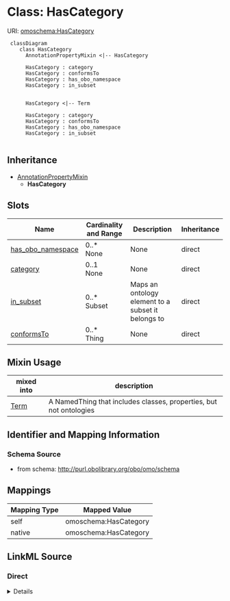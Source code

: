 # Class: HasCategory



URI: [omoschema:HasCategory](http://purl.obolibrary.org/obo/schema/HasCategory)


```{mermaid}
 classDiagram
    class HasCategory
      AnnotationPropertyMixin <|-- HasCategory
      
      HasCategory : category
      HasCategory : conformsTo
      HasCategory : has_obo_namespace
      HasCategory : in_subset
      

      HasCategory <|-- Term
      
      HasCategory : category
      HasCategory : conformsTo
      HasCategory : has_obo_namespace
      HasCategory : in_subset
      
```




## Inheritance
* [AnnotationPropertyMixin](AnnotationPropertyMixin.md)
    * **HasCategory**



## Slots

| Name | Cardinality and Range | Description | Inheritance |
| ---  | --- | --- | --- |
| [has_obo_namespace](has_obo_namespace.md) | 0..* <br/> None | None | direct |
| [category](category.md) | 0..1 <br/> None | None | direct |
| [in_subset](in_subset.md) | 0..* <br/> Subset | Maps an ontology element to a subset it belongs to | direct |
| [conformsTo](conformsTo.md) | 0..* <br/> Thing | None | direct |

## Mixin Usage

| mixed into | description |
| --- | --- |
| [Term](Term.md) | A NamedThing that includes classes, properties, but not ontologies |









## Identifier and Mapping Information







### Schema Source


* from schema: http://purl.obolibrary.org/obo/omo/schema





## Mappings

| Mapping Type | Mapped Value |
| ---  | ---  |
| self | omoschema:HasCategory |
| native | omoschema:HasCategory |


## LinkML Source

<!-- TODO: investigate https://stackoverflow.com/questions/37606292/how-to-create-tabbed-code-blocks-in-mkdocs-or-sphinx -->

### Direct

<details>
```yaml
name: HasCategory
from_schema: http://purl.obolibrary.org/obo/omo/schema
rank: 1000
is_a: AnnotationPropertyMixin
mixin: true
slots:
- has_obo_namespace
- category
- in_subset
- conformsTo

```
</details>

### Induced

<details>
```yaml
name: HasCategory
from_schema: http://purl.obolibrary.org/obo/omo/schema
rank: 1000
is_a: AnnotationPropertyMixin
mixin: true
attributes:
  has_obo_namespace:
    name: has_obo_namespace
    from_schema: http://purl.obolibrary.org/obo/omo/schema
    rank: 1000
    slot_uri: oio:hasOBONamespace
    multivalued: true
    alias: has_obo_namespace
    owner: HasCategory
    domain_of:
    - HasCategory
    range: string
  category:
    name: category
    from_schema: http://purl.obolibrary.org/obo/omo/schema
    rank: 1000
    is_a: informative_property
    slot_uri: biolink:category
    alias: category
    owner: HasCategory
    domain_of:
    - HasCategory
    range: string
  in_subset:
    name: in_subset
    description: Maps an ontology element to a subset it belongs to
    from_schema: http://purl.obolibrary.org/obo/omo/schema
    rank: 1000
    slot_uri: oio:inSubset
    multivalued: true
    alias: in_subset
    owner: HasCategory
    domain_of:
    - HasCategory
    range: Subset
  conformsTo:
    name: conformsTo
    from_schema: http://purl.obolibrary.org/obo/omo/schema
    rank: 1000
    is_a: informative_property
    slot_uri: dcterms:conformsTo
    multivalued: true
    alias: conformsTo
    owner: HasCategory
    domain_of:
    - HasCategory
    range: Thing

```
</details>
